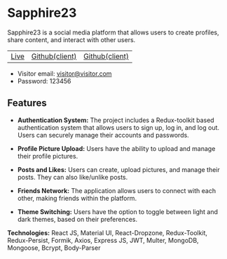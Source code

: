 # Sapphire23

Sapphire23 is a social media platform that allows users to create profiles, share content, and
interact with other users.

|                                                    |                                                                   |                                                                   |
| -------------------------------------------------- | ----------------------------------------------------------------- | ----------------------------------------------------------------- |
| [Live](https://sapphire-23-client.vercel.app/home) | [Github(client)](https://github.com/Apu-Emdad/Sapphire-23-client) | [Github(client)](https://github.com/Apu-Emdad/Sapphire-23-client) |

- Visitor email: visitor@visitor.com
- Password: 123456

## Features

- **Authentication System:** The project includes a Redux-toolkit based authentication system that allows users to sign up, log in, and log out. Users can securely manage their accounts and passwords.

- **Profile Picture Upload:** Users have the ability to upload and manage their profile pictures.

- **Posts and Likes:** Users can create, upload pictures, and manage their posts. They can also like/unlike posts.

- **Friends Network:** The application allows users to connect with each other, making friends within the platform.

- **Theme Switching:** Users have the option to toggle between light and dark themes, based on their preferences.

**Technologies:** React JS, Material UI, React-Dropzone, Redux-Toolkit, Redux-Persist, Formik, Axios,
Express JS, JWT, Multer, MongoDB, Mongoose, Bcrypt, Body-Parser
